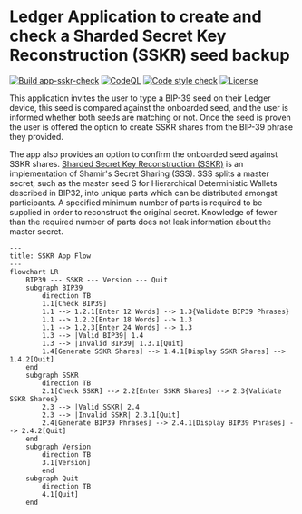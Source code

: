 # Ledger Application to create and check a Sharded Secret Key Reconstruction (SSKR) seed backup

[![Build app-sskr-check](https://github.com/aido/app-sskr-check/actions/workflows/ci-workflow.yml/badge.svg)](https://github.com/aido/app-sskr-check/actions/workflows/ci-workflow.yml)
[![CodeQL](https://github.com/aido/app-sskr-check/actions/workflows/codeql-workflow.yml/badge.svg)](https://github.com/aido/app-sskr-check/actions/workflows/codeql-workflow.yml)
[![Code style check](https://github.com/aido/app-sskr-check/actions/workflows/lint-workflow.yml/badge.svg)](https://github.com/aido/app-sskr-check/actions/workflows/lint-workflow.yml)
[![License](https://img.shields.io/github/license/aido/app-sskr-check)](https://github.com/aido/app-sskr-check/blob/develop/LICENSE)

This application invites the user to type a BIP-39 seed on their Ledger device, this seed is compared against the onboarded seed, and the user is informed whether both seeds are matching or not. Once the seed is proven the user is offered the option to create SSKR shares from the BIP-39 phrase they provided.

The app also provides an option to confirm the onboarded seed against SSKR shares. 
[Sharded Secret Key Reconstruction (SSKR)](https://github.com/BlockchainCommons/Research/blob/master/papers/bcr-2020-011-sskr.md) is an implementation of Shamir's Secret Sharing (SSS). SSS splits a master secret, such as the master seed S for Hierarchical Deterministic Wallets described in BIP32, into unique parts which can be distributed amongst participants. A specified minimum number of parts is required to be supplied in order to reconstruct the original secret. Knowledge of fewer than the required number of parts does not leak information about the master secret.


```mermaid
---
title: SSKR App Flow
---
flowchart LR
    BIP39 --- SSKR --- Version --- Quit
    subgraph BIP39
        direction TB
        1.1[Check BIP39]
        1.1 --> 1.2.1[Enter 12 Words] --> 1.3{Validate BIP39 Phrases}
        1.1 --> 1.2.2[Enter 18 Words] --> 1.3
        1.1 --> 1.2.3[Enter 24 Words] --> 1.3
        1.3 --> |Valid BIP39| 1.4
        1.3 --> |Invalid BIP39| 1.3.1[Quit]
        1.4[Generate SSKR Shares] --> 1.4.1[Display SSKR Shares] --> 1.4.2[Quit]
    end
    subgraph SSKR
        direction TB
        2.1[Check SSKR] --> 2.2[Enter SSKR Shares] --> 2.3{Validate SSKR Shares}
        2.3 --> |Valid SSKR| 2.4
        2.3 --> |Invalid SSKR| 2.3.1[Quit]
        2.4[Generate BIP39 Phrases] --> 2.4.1[Display BIP39 Phrases] --> 2.4.2[Quit]
    end
    subgraph Version
        direction TB
        3.1[Version]
        end
    subgraph Quit
        direction TB
        4.1[Quit]
    end
```
